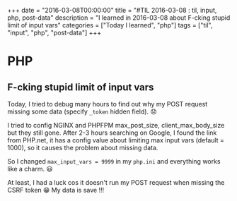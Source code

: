 +++
date = "2016-03-08T00:00:00"
title = "#TIL 2016-03-08 : til, input, php, post-data"
description = "I learned in 2016-03-08 about F-cking stupid limit of input vars"
categories = ["Today I learned", "php"]
tags = ["til", "input", "php", "post-data"]
+++


# PHP

## F-cking stupid limit of input vars

Today, I tried to debug many hours to find out why my POST request missing some data (specify `_token` hidden field). :disappointed:

I tried to config NGINX and PHPFPM max_post_size, client_max_body_size but they still gone. After 2-3 hours searching on Google, I found the link from PHP.net,
it has a config value about limiting max input vars (default = 1000), so it causes the problem about missing data.

So I changed `max_input_vars = 9999` in my `php.ini` and everything works like a charm. :smiley:

At least, I had a luck cos it doesn't run my POST request when missing the CSRF token :grin: My data is save !!!
